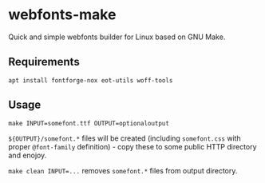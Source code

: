webfonts-make
=============

Quick and simple webfonts builder for Linux based on GNU Make.

Requirements
------------

    apt install fontforge-nox eot-utils woff-tools

Usage
-----

    make INPUT=somefont.ttf OUTPUT=optionaloutput

`${OUTPUT}/somefont.*` files will be created (including `somefont.css` with
proper `@font-family` definition) - copy these to some public HTTP directory
and enojoy.

`make clean INPUT=...` removes `somefont.*` files from output directory.
